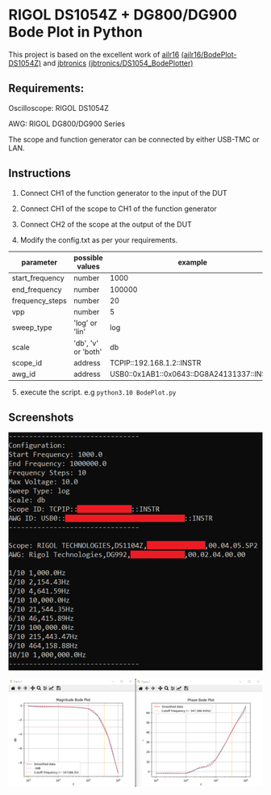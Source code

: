 # RIGOL DS1054Z + DG800/DG900 Bode Plot in Python

This project is based on the excellent work of [ailr16](https://github.com/ailr16) [(ailr16/BodePlot-DS1054Z)](https://github.com/ailr16/BodePlot-DS1054Z) and [jbtronics](https://github.com/jbtronics) [(jbtronics/DS1054_BodePlotter)](https://github.com/jbtronics/DS1054_BodePlotter)

## Requirements: ##
Oscilloscope: RIGOL DS1054Z

AWG: RIGOL DG800/DG900 Series

The scope and function generator can be connected by either USB-TMC or LAN.

## Instructions ##
1. Connect CH1 of the function generator to the input of the DUT
2. Connect CH1 of the scope to CH1 of the function generator
3. Connect CH2 of the scope at the output of the DUT

4. Modify the config.txt as per your requirements.

| parameter | possible values | example |
| ------------- | ------------- | ------------- |
| start_frequency  | number  | 1000 |
| end_frequency  | number  | 100000 |
| frequency_steps  | number  | 20 |
| vpp  | number  | 5 |
| sweep_type  | 'log' or 'lin'  | log |
| scale  | 'db', 'v' or 'both'  | db |
| scope_id  | address  | TCPIP::192.168.1.2::INSTR |
| awg_id  | address  | USB0::0x1AB1::0x0643::DG8A24131337::INSTR |

5. execute the script. e.g `python3.10 BodePlot.py`

## Screenshots ##

![command output](https://github.com/DanielStoelzner/RIGOL-DS1054Z-DG800-DG900-Bode-Plot/blob/main/Screenshots/cmd.png)

![plots](https://github.com/DanielStoelzner/RIGOL-DS1054Z-DG800-DG900-Bode-Plot/blob/main/Screenshots/plots.png)

